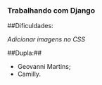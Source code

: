 ### Trabalhando com Django ###

##Dificuldades:

*Adicionar imagens no CSS*

##Dupla:##

- Geovanni Martins;
- Camilly.
